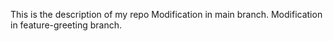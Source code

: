 This is the description of my repo
 Modification in main branch.
 Modification in feature-greeting branch.